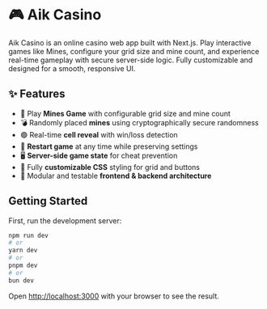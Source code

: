# 🎮 Aik Casino

Aik Casino is an online casino web app built with Next.js. Play interactive games like Mines, configure your grid size and mine count, and experience real-time gameplay with secure server-side logic. Fully customizable and designed for a smooth, responsive UI.

## ✨ Features

- 🎰 Play **Mines Game** with configurable grid size and mine count
- 💣 Randomly placed **mines** using cryptographically secure randomness
- 🟢 Real-time **cell reveal** with win/loss detection
- 🔄 **Restart game** at any time while preserving settings
- 🖥️ **Server-side game state** for cheat prevention
- 🎨 Fully **customizable CSS** styling for grid and buttons
- 🧠 Modular and testable **frontend & backend architecture**

## Getting Started

First, run the development server:

```bash
npm run dev
# or
yarn dev
# or
pnpm dev
# or
bun dev
```

Open [http://localhost:3000](http://localhost:3000) with your browser to see the result.
